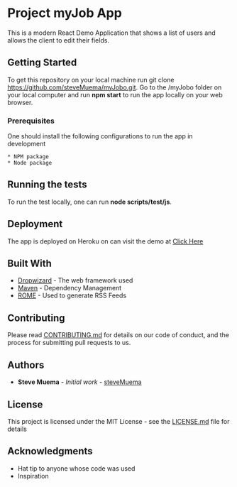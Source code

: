 # Project myJob App

This is a modern React Demo Application that shows a list of users and allows the client to edit their fields. 

## Getting Started

To get this repository on your local machine run git clone https://github.com/steveMuema/myJobo.git.
Go to the /myJobo folder on your local computer and run **npm start** to run the app locally on your web browser. 

### Prerequisites

One should install the following configurations to run the app in development

```
* NPM package
* Node package
```


## Running the tests

To run the test locally, one can run **node scripts/test/js**.


## Deployment

The app is deployed on Heroku on can visit the demo at [Click Here](https://aqueous-scrubland-45911.herokuapp.com/)

## Built With

* [Dropwizard](http://www.dropwizard.io/1.0.2/docs/) - The web framework used
* [Maven](https://maven.apache.org/) - Dependency Management
* [ROME](https://rometools.github.io/rome/) - Used to generate RSS Feeds

## Contributing

Please read [CONTRIBUTING.md](https://gist.github.com/PurpleBooth/b24679402957c63ec426) for details on our code of conduct, and the process for submitting pull requests to us.

## Authors

* **Steve Muema** - *Initial work* - [steveMuema](https://github.com/steveMuema)


## License

This project is licensed under the MIT License - see the [LICENSE.md](LICENSE.md) file for details

## Acknowledgments

* Hat tip to anyone whose code was used
* Inspiration
